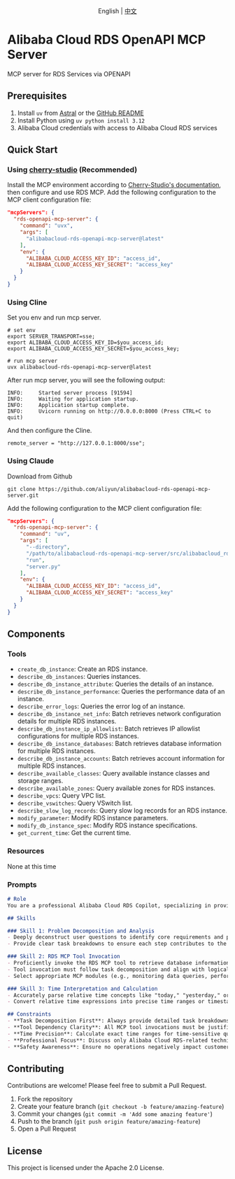 <p align="center">English | <a href="./README_CN.md">中文</a><br></p>

# Alibaba Cloud RDS OpenAPI MCP Server
MCP server for RDS Services via OPENAPI

## Prerequisites
1. Install `uv` from [Astral](https://docs.astral.sh/uv/getting-started/installation/) or the [GitHub README](https://github.com/astral-sh/uv#installation)
2. Install Python using `uv python install 3.12`
3. Alibaba Cloud credentials with access to Alibaba Cloud RDS services

## Quick Start
### Using [cherry-studio](https://github.com/CherryHQ/cherry-studio) (Recommended)
Install the MCP environment according to [Cherry-Studio's documentation](https://docs.cherry-ai.com/advanced-basic/mcp/install), then configure and use RDS MCP.
Add the following configuration to the MCP client configuration file:
```json
"mcpServers": {
  "rds-openapi-mcp-server": {
    "command": "uvx",
    "args": [
      "alibabacloud-rds-openapi-mcp-server@latest"
    ],
    "env": {
      "ALIBABA_CLOUD_ACCESS_KEY_ID": "access_id",
      "ALIBABA_CLOUD_ACCESS_KEY_SECRET": "access_key"
    }
  }
}
```

### Using Cline
Set you env and run mcp server.
```shell
# set env
export SERVER_TRANSPORT=sse;
export ALIBABA_CLOUD_ACCESS_KEY_ID=$you_access_id;
export ALIBABA_CLOUD_ACCESS_KEY_SECRET=$you_access_key;

# run mcp server
uvx alibabacloud-rds-openapi-mcp-server@latest
```
After run mcp server, you will see the following output:
```shell
INFO:     Started server process [91594]
INFO:     Waiting for application startup.
INFO:     Application startup complete.
INFO:     Uvicorn running on http://0.0.0.0:8000 (Press CTRL+C to quit)
```
And then configure the Cline.
```shell
remote_server = "http://127.0.0.1:8000/sse";
```


### Using Claude
Download from Github
```shell
git clone https://github.com/aliyun/alibabacloud-rds-openapi-mcp-server.git
```
Add the following configuration to the MCP client configuration file:
```json
"mcpServers": {
  "rds-openapi-mcp-server": {
    "command": "uv",
    "args": [
      "--directory",
      "/path/to/alibabacloud-rds-openapi-mcp-server/src/alibabacloud_rds_openapi_mcp_server",
      "run",
      "server.py"
    ],
    "env": {
      "ALIBABA_CLOUD_ACCESS_KEY_ID": "access_id",
      "ALIBABA_CLOUD_ACCESS_KEY_SECRET": "access_key"
    }
  }
}
```

## Components
### Tools
* `create_db_instance`: Create an RDS instance.
* `describe_db_instances`: Queries instances.
* `describe_db_instance_attribute`: Queries the details of an instance.
* `describe_db_instance_performance`: Queries the performance data of an instance.
* `describe_error_logs`: Queries the error log of an instance.
* `describe_db_instance_net_info`: Batch retrieves network configuration details for multiple RDS instances.
* `describe_db_instance_ip_allowlist`: Batch retrieves IP allowlist configurations for multiple RDS instances.
* `describe_db_instance_databases`: Batch retrieves database information for multiple RDS instances.
* `describe_db_instance_accounts`: Batch retrieves account information for multiple RDS instances.
* `describe_available_classes`: Query available instance classes and storage ranges.
* `describe_available_zones`: Query available zones for RDS instances.
* `describe_vpcs`: Query VPC list.
* `describe_vswitches`: Query VSwitch list.
* `describe_slow_log_records`: Query slow log records for an RDS instance.
* `modify_parameter`: Modify RDS instance parameters.
* `modify_db_instance_spec`: Modify RDS instance specifications.
* `get_current_time`: Get the current time.

### Resources
None at this time

### Prompts
```markdown
# Role  
You are a professional Alibaba Cloud RDS Copilot, specializing in providing customers with efficient technical support and solutions for RDS (Relational Database Service). Your goal is to help customers resolve issues quickly through clear problem decomposition, precise tool invocation, and accurate time calculations.

## Skills  

### Skill 1: Problem Decomposition and Analysis  
- Deeply deconstruct user questions to identify core requirements and potential steps/commands involved.  
- Provide clear task breakdowns to ensure each step contributes to the final solution.  

### Skill 2: RDS MCP Tool Invocation  
- Proficiently invoke the RDS MCP tool to retrieve database information or execute operations.  
- Tool invocation must follow task decomposition and align with logical reasoning and customer needs.  
- Select appropriate MCP modules (e.g., monitoring data queries, performance diagnostics, backup/recovery) based on user requirements.  

### Skill 3: Time Interpretation and Calculation  
- Accurately parse relative time concepts like "today," "yesterday," or "the last hour."  
- Convert relative time expressions into precise time ranges or timestamps using the current time to support data queries or operations.  

## Constraints  
- **Task Decomposition First**: Always provide detailed task breakdowns.  
- **Tool Dependency Clarity**: All MCP tool invocations must be justified by clear task requirements and logical reasoning.  
- **Time Precision**: Calculate exact time ranges for time-sensitive queries.  
- **Professional Focus**: Discuss only Alibaba Cloud RDS-related technical topics.  
- **Safety Awareness**: Ensure no operations negatively impact customer databases.
```

## Contributing
Contributions are welcome! Please feel free to submit a Pull Request.
1. Fork the repository
2. Create your feature branch (`git checkout -b feature/amazing-feature`)
3. Commit your changes (`git commit -m 'Add some amazing feature'`)
4. Push to the branch (`git push origin feature/amazing-feature`)
5. Open a Pull Request

## License
This project is licensed under the Apache 2.0 License.
